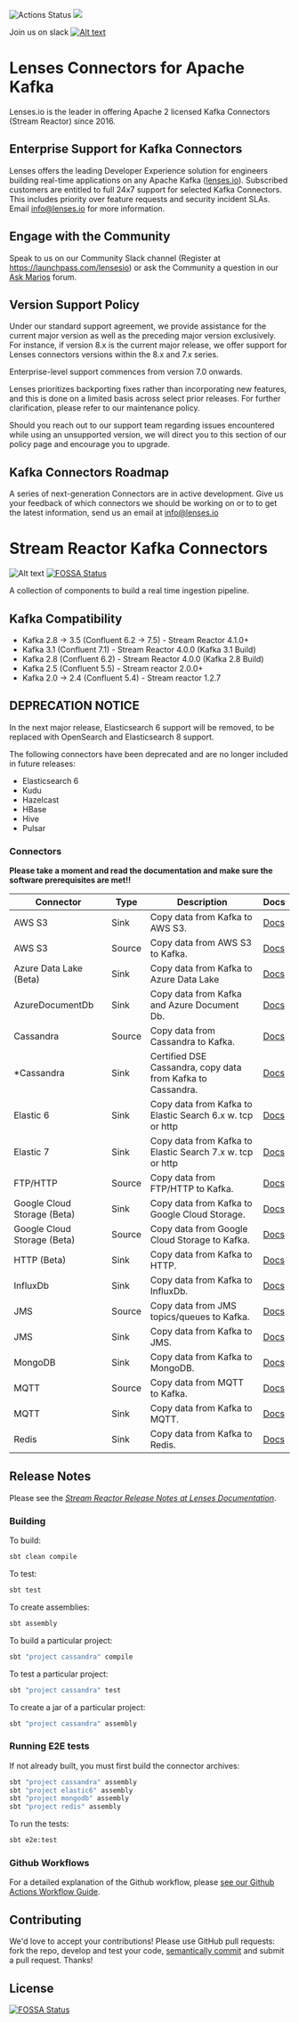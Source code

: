 ![Actions Status](https://github.com/lensesio/stream-reactor/actions/workflows/build.yml/badge.svg)
[<img src="https://img.shields.io/badge/docs--orange.svg?"/>](https://docs.lenses.io/connectors/)

Join us on slack [![Alt text](images/slack.jpeg)](https://launchpass.com/lensesio)

# Lenses Connectors for Apache Kafka

Lenses.io is the leader in offering Apache 2 licensed Kafka Connectors (Stream Reactor) since 2016. 

## Enterprise Support for Kafka Connectors 

Lenses offers the leading Developer Experience solution for engineers building real-time applications on any Apache Kafka ([lenses.io](http://www.lenses.io)). Subscribed customers are entitled to full 24x7 support for selected Kafka Connectors. This includes priority over feature requests and security incident SLAs. Email info@lenses.io for more information. 

## Engage with the Community

Speak to us on our Community Slack channel (Register at https://launchpass.com/lensesio) or ask the Community a question in our [Ask Marios](http://www.lenses.io) forum. 

## Version Support Policy

Under our standard support agreement, we provide assistance for the current major version as well as the preceding major version exclusively. For instance, if version 8.x is the current major release, we offer support for Lenses connectors versions within the 8.x and 7.x series.

Enterprise-level support commences from version 7.0 onwards.

Lenses prioritizes backporting fixes rather than incorporating new features, and this is done on a limited basis across select prior releases. For further clarification, please refer to our maintenance policy.

Should you reach out to our support team regarding issues encountered while using an unsupported version, we will direct you to this section of our policy page and encourage you to upgrade.

## Kafka Connectors Roadmap

A series of next-generation Connectors are in active development. Give us your feedback of which connectors we should be working on or to to get the latest information, send us an email at info@lenses.io

# Stream Reactor Kafka Connectors

![Alt text](images/streamreactor-logo.png)
[![FOSSA Status](https://app.fossa.com/api/projects/git%2Bgithub.com%2Flensesio%2Fstream-reactor.svg?type=shield)](https://app.fossa.com/projects/git%2Bgithub.com%2Flensesio%2Fstream-reactor?ref=badge_shield)

A collection of components to build a real time ingestion pipeline.

## Kafka Compatibility

* Kafka 2.8 -> 3.5 (Confluent 6.2 -> 7.5) - Stream Reactor 4.1.0+
* Kafka 3.1 (Confluent 7.1) - Stream Reactor 4.0.0 (Kafka 3.1 Build)
* Kafka 2.8 (Confluent 6.2) - Stream Reactor 4.0.0 (Kafka 2.8 Build)
* Kafka 2.5 (Confluent 5.5) - Stream reactor 2.0.0+
* Kafka 2.0 -> 2.4 (Confluent 5.4) - Stream reactor 1.2.7

## DEPRECATION NOTICE

In the next major release, Elasticsearch 6 support will be removed, to be replaced with OpenSearch and Elasticsearch 8 support.

The following connectors have been deprecated and are no longer included in future releases:

* Elasticsearch 6
* Kudu
* Hazelcast
* HBase
* Hive
* Pulsar

### Connectors

**Please take a moment and read the documentation and make sure the software prerequisites are met!!**

| Connector                   | Type   | Description                                                 | Docs                                                                             |
|-----------------------------|--------|-------------------------------------------------------------|----------------------------------------------------------------------------------|
| AWS S3                      | Sink   | Copy data from Kafka to AWS S3.                             | [Docs](https://docs.lenses.io/5.4/connectors/sinks/s3sinkconnector/)             |
| AWS S3                      | Source | Copy data from AWS S3 to Kafka.                             | [Docs](https://docs.lenses.io/5.4/connectors/sources/s3sourceconnector/)         |
| Azure Data Lake (Beta)      | Sink   | Copy data from Kafka to Azure Data Lake                     | [Docs](https://docs.lenses.io/5.4/connectors/sinks/datalakesinkconnector/)       |
| AzureDocumentDb             | Sink   | Copy data from Kafka and Azure Document Db.                 | [Docs](https://docs.lenses.io/connectors/sink/azuredocdb.html)                   |
| Cassandra                   | Source | Copy data from Cassandra to Kafka.                          | [Docs](https://docs.lenses.io/connectors/source/cassandra.html)                  |
| *Cassandra                  | Sink   | Certified DSE Cassandra, copy data from Kafka to Cassandra. | [Docs](https://docs.lenses.io/connectors/sink/cassandra.html)                    |
| Elastic 6                   | Sink   | Copy data from Kafka to Elastic Search 6.x w. tcp or http   | [Docs](https://docs.lenses.io/connectors/sink/elastic6.html)                     |
| Elastic 7                   | Sink   | Copy data from Kafka to Elastic Search 7.x w. tcp or http   | [Docs](https://docs.lenses.io/connectors/sink/elastic7.html)                     |
| FTP/HTTP                    | Source | Copy data from FTP/HTTP to Kafka.                           | [Docs](https://docs.lenses.io/5.4/connectors/sources/ftpsourceconnector/)        |
| Google Cloud Storage (Beta) | Sink   | Copy data from Kafka to Google Cloud Storage.               | [Docs](https://docs.lenses.io/5.4/connectors/sinks/gcpstoragesinkconnector/)     |
| Google Cloud Storage (Beta) | Source | Copy data from Google Cloud Storage to Kafka.               | [Docs](https://docs.lenses.io/5.4/connectors/sources/gcpstoragesourceconnector/) |
| HTTP (Beta)                 | Sink   | Copy data from Kafka to HTTP.                               | [Docs](https://docs.lenses.io/5.4/connectors/sinks/httpsinkconnector/)           | 
| InfluxDb                    | Sink   | Copy data from Kafka to InfluxDb.                           | [Docs](https://docs.lenses.io/5.4/connectors/sinks/influxsinkconnector/)         |
| JMS                         | Source | Copy data from JMS topics/queues to Kafka.                  | [Docs](https://docs.lenses.io/connectors/source/jms.html)                        |
| JMS                         | Sink   | Copy data from Kafka to JMS.                                | [Docs](https://docs.lenses.io/connectors/sink/jms.html)                          |
| MongoDB                     | Sink   | Copy data from Kafka to MongoDB.                            | [Docs](https://docs.lenses.io/connectors/sink/mongo.html)                        |
| MQTT                        | Source | Copy data from MQTT to Kafka.                               | [Docs](https://docs.lenses.io/connectors/source/mqtt.html)                       |
| MQTT                        | Sink   | Copy data from Kafka to MQTT.                               | [Docs](https://docs.lenses.io/connectors/sink/mqtt.html)                         |
| Redis                       | Sink   | Copy data from Kafka to Redis.                              | [Docs](https://docs.lenses.io/connectors/sink/redis.html)                        |

## Release Notes

Please see the
*[Stream Reactor Release Notes at Lenses Documentation](https://docs.lenses.io/5.4/connectors/release-notes/)*.

### Building

To build:

```bash
sbt clean compile
```

To test:

```bash
sbt test
```

To create assemblies:

```bash
sbt assembly
```

To build a particular project:

```bash
sbt "project cassandra" compile
```

To test a particular project:

```bash
sbt "project cassandra" test
```

To create a jar of a particular project:

```bash
sbt "project cassandra" assembly
```

### Running E2E tests

If not already built, you must first build the connector archives:

```bash
sbt "project cassandra" assembly
sbt "project elastic6" assembly 
sbt "project mongodb" assembly
sbt "project redis" assembly
```

To run the tests:

```bash
sbt e2e:test
```

### Github Workflows

For a detailed explanation of the Github workflow, please [see our Github Actions Workflow Guide](WORKFLOW.md).

## Contributing

We'd love to accept your contributions! Please use GitHub pull requests: fork the repo, develop and test your code,
[semantically commit](http://karma-runner.github.io/1.0/dev/git-commit-msg.html) and submit a pull request. Thanks!

## License

[![FOSSA Status](https://app.fossa.com/api/projects/git%2Bgithub.com%2Flensesio%2Fstream-reactor.svg?type=large)](https://app.fossa.com/projects/git%2Bgithub.com%2Flensesio%2Fstream-reactor?ref=badge_large)

